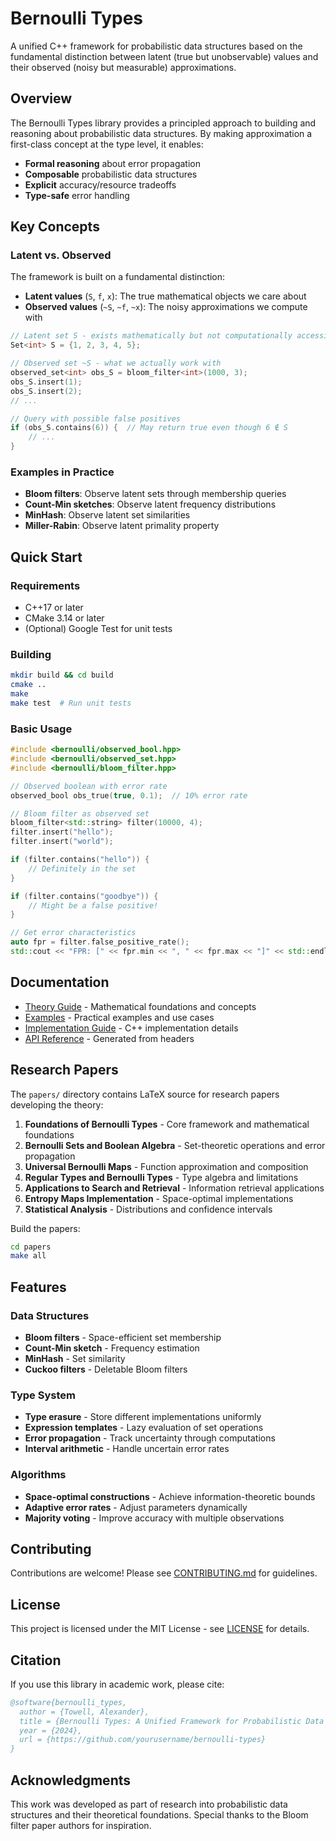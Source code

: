 # Bernoulli Types

A unified C++ framework for probabilistic data structures based on the fundamental distinction between latent (true but unobservable) values and their observed (noisy but measurable) approximations.

## Overview

The Bernoulli Types library provides a principled approach to building and reasoning about probabilistic data structures. By making approximation a first-class concept at the type level, it enables:

- **Formal reasoning** about error propagation
- **Composable** probabilistic data structures  
- **Explicit** accuracy/resource tradeoffs
- **Type-safe** error handling

## Key Concepts

### Latent vs. Observed

The framework is built on a fundamental distinction:

- **Latent values** (`S`, `f`, `x`): The true mathematical objects we care about
- **Observed values** (`~S`, `~f`, `~x`): The noisy approximations we compute with

```cpp
// Latent set S - exists mathematically but not computationally accessible
Set<int> S = {1, 2, 3, 4, 5};

// Observed set ~S - what we actually work with
observed_set<int> obs_S = bloom_filter<int>(1000, 3);
obs_S.insert(1);
obs_S.insert(2);
// ...

// Query with possible false positives
if (obs_S.contains(6)) {  // May return true even though 6 ∉ S
    // ...
}
```

### Examples in Practice

- **Bloom filters**: Observe latent sets through membership queries
- **Count-Min sketches**: Observe latent frequency distributions  
- **MinHash**: Observe latent set similarities
- **Miller-Rabin**: Observe latent primality property

## Quick Start

### Requirements

- C++17 or later
- CMake 3.14 or later
- (Optional) Google Test for unit tests

### Building

```bash
mkdir build && cd build
cmake ..
make
make test  # Run unit tests
```

### Basic Usage

```cpp
#include <bernoulli/observed_bool.hpp>
#include <bernoulli/observed_set.hpp>
#include <bernoulli/bloom_filter.hpp>

// Observed boolean with error rate
observed_bool obs_true(true, 0.1);  // 10% error rate

// Bloom filter as observed set
bloom_filter<std::string> filter(10000, 4);
filter.insert("hello");
filter.insert("world");

if (filter.contains("hello")) {
    // Definitely in the set
}

if (filter.contains("goodbye")) {
    // Might be a false positive!
}

// Get error characteristics
auto fpr = filter.false_positive_rate();
std::cout << "FPR: [" << fpr.min << ", " << fpr.max << "]" << std::endl;
```

## Documentation

- [Theory Guide](docs/theory.md) - Mathematical foundations and concepts
- [Examples](docs/examples.md) - Practical examples and use cases
- [Implementation Guide](docs/implementation.md) - C++ implementation details
- [API Reference](https://yourusername.github.io/bernoulli-types/) - Generated from headers

## Research Papers

The `papers/` directory contains LaTeX source for research papers developing the theory:

1. **Foundations of Bernoulli Types** - Core framework and mathematical foundations
2. **Bernoulli Sets and Boolean Algebra** - Set-theoretic operations and error propagation
3. **Universal Bernoulli Maps** - Function approximation and composition
4. **Regular Types and Bernoulli Types** - Type algebra and limitations
5. **Applications to Search and Retrieval** - Information retrieval applications
6. **Entropy Maps Implementation** - Space-optimal implementations
7. **Statistical Analysis** - Distributions and confidence intervals

Build the papers:
```bash
cd papers
make all
```

## Features

### Data Structures

- **Bloom filters** - Space-efficient set membership
- **Count-Min sketch** - Frequency estimation
- **MinHash** - Set similarity  
- **Cuckoo filters** - Deletable Bloom filters

### Type System

- **Type erasure** - Store different implementations uniformly
- **Expression templates** - Lazy evaluation of set operations
- **Error propagation** - Track uncertainty through computations
- **Interval arithmetic** - Handle uncertain error rates

### Algorithms

- **Space-optimal constructions** - Achieve information-theoretic bounds
- **Adaptive error rates** - Adjust parameters dynamically
- **Majority voting** - Improve accuracy with multiple observations

## Contributing

Contributions are welcome! Please see [CONTRIBUTING.md](CONTRIBUTING.md) for guidelines.

## License

This project is licensed under the MIT License - see [LICENSE](LICENSE) for details.

## Citation

If you use this library in academic work, please cite:

```bibtex
@software{bernoulli_types,
  author = {Towell, Alexander},
  title = {Bernoulli Types: A Unified Framework for Probabilistic Data Structures},
  year = {2024},
  url = {https://github.com/yourusername/bernoulli-types}
}
```

## Acknowledgments

This work was developed as part of research into probabilistic data structures and their theoretical foundations. Special thanks to the Bloom filter paper authors for inspiration.